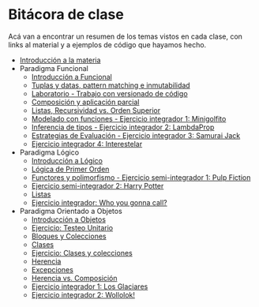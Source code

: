 # Bitácora de clase

Acá van a encontrar un resumen de los temas vistos en cada clase, con links al material y a ejemplos de código que hayamos hecho.

- [Introducción a la materia](https://github.com/pdep-mit/bitacora-de-clase/blob/master/clase-01.md)
- Paradigma Funcional
  - [Introducción a Funcional](https://github.com/pdep-mit/bitacora-de-clase/blob/master/clase-02.md)
  - [Tuplas y datas, pattern matching e inmutabilidad](https://github.com/pdep-mit/bitacora-de-clase/blob/master/clase-03.md)
  - [Laboratorio - Trabajo con versionado de código](https://github.com/pdep-mit/bitacora-de-clase/blob/master/clase-04.md)
  - [Composición y aplicación parcial](https://github.com/pdep-mit/bitacora-de-clase/blob/master/clase-05.md)
  - [Listas, Recursividad vs. Orden Superior](https://github.com/pdep-mit/bitacora-de-clase/blob/master/clase-06.md)
  - [Modelado con funciones - Ejercicio integrador 1: Minigolfito](https://github.com/pdep-mit/bitacora-de-clase/blob/master/clase-07.md)
  - [Inferencia de tipos - Ejercicio integrador 2: LambdaProp](https://github.com/pdep-mit/bitacora-de-clase/blob/master/clase-08.md)
  - [Estrategias de Evaluación - Ejercicio integrador 3: Samurai Jack](https://github.com/pdep-mit/bitacora-de-clase/blob/master/clase-09.md)
  - [Ejercicio integrador 4: Interestelar](https://github.com/pdep-mit/bitacora-de-clase/blob/master/clase-10.md)
- Paradigma Lógico
  - [Introducción a Lógico](https://github.com/pdep-mit/bitacora-de-clase/blob/master/clase-11.md)
  - [Lógica de Primer Orden](https://github.com/pdep-mit/bitacora-de-clase/blob/master/clase-12.md)
  - [Functores y polimorfismo - Ejercicio semi-integrador 1: Pulp Fiction](https://github.com/pdep-mit/bitacora-de-clase/blob/master/clase-13.md)
  - [Ejercicio semi-integrador 2: Harry Potter](https://github.com/pdep-mit/bitacora-de-clase/blob/master/clase-14.md)
  - [Listas](https://github.com/pdep-mit/bitacora-de-clase/blob/master/clase-15.md)
  - [Ejercicio integrador: Who you gonna call?](https://github.com/pdep-mit/bitacora-de-clase/blob/master/clase-16.md)
- Paradigma Orientado a Objetos
  - [Introducción a Objetos](https://github.com/pdep-mit/bitacora-de-clase/blob/master/clase-17.md)
  - [Ejercicio: Testeo Unitario](https://github.com/pdep-mit/bitacora-de-clase/blob/master/clase-18.md)
  - [Bloques y Colecciones](https://github.com/pdep-mit/bitacora-de-clase/blob/master/clase-19.md)
  - [Clases](https://github.com/pdep-mit/bitacora-de-clase/blob/master/clase-20.md)
  - [Ejercicio: Clases y colecciones](https://github.com/pdep-mit/bitacora-de-clase/blob/master/clase-21.md)
  - [Herencia](https://github.com/pdep-mit/bitacora-de-clase/blob/master/clase-22.md)
  - [Excepciones](https://github.com/pdep-mit/bitacora-de-clase/blob/master/clase-23.md)
  - [Herencia vs. Composición](https://github.com/pdep-mit/bitacora-de-clase/blob/master/clase-24.md)
  - [Ejercicio integrador 1: Los Glaciares](https://github.com/pdep-mit/bitacora-de-clase/blob/master/clase-25.md)
  - [Ejercicio integrador 2: Wollolok!](https://github.com/pdep-mit/bitacora-de-clase/blob/master/clase-26.md)
